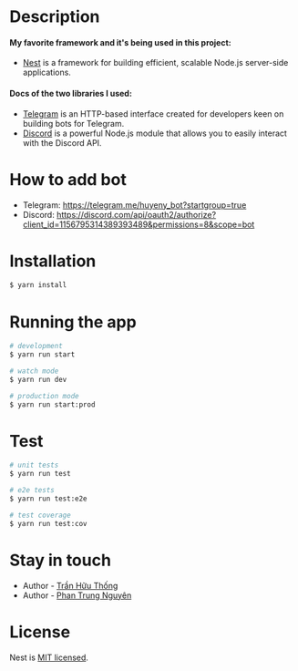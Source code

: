 # Description

#### My favorite framework and it's being used in this project:
- [Nest](https://docs.nestjs.com) is a framework for building efficient, scalable Node.js server-side applications.
#### Docs of the two libraries I used:
- [Telegram](https://core.telegram.org/bots/api) is an HTTP-based interface created for developers keen on building bots for Telegram.
- [Discord](https://discord.js.org/docs/packages/discord.js/main) is a powerful Node.js module that allows you to easily interact with the Discord API.

# How to add bot
- Telegram: https://telegram.me/huyeny_bot?startgroup=true
- Discord: https://discord.com/api/oauth2/authorize?client_id=1156795314389393489&permissions=8&scope=bot

# Installation

```bash
$ yarn install
```

# Running the app

```bash
# development
$ yarn run start

# watch mode
$ yarn run dev

# production mode
$ yarn run start:prod
```

# Test

```bash
# unit tests
$ yarn run test

# e2e tests
$ yarn run test:e2e

# test coverage
$ yarn run test:cov
```

# Stay in touch
- Author - [Trần Hữu Thống](https://www.facebook.com/huuthong293dng)
- Author - [Phan Trung Nguyên](https://www.facebook.com/nuraitooo)
# License

Nest is [MIT licensed](LICENSE).
